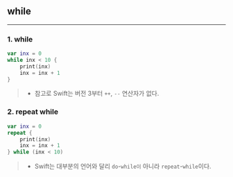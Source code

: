 ## while

---

### 1. while

```swift
var inx = 0
while inx < 10 {
    print(inx)
    inx = inx + 1
}
```

> * 참고로 Swift는 버전 3부터 `++`, `--` 연산자가 없다.

### 2. repeat while

```swift
var inx = 0
repeat {
    print(inx)
    inx = inx + 1
} while (inx < 10)
```

> * Swift는 대부분의 언어와 달리 `do`-`while이` 아니라 `repeat`-`while`이다. 